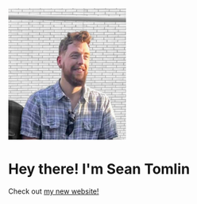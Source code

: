 <img src="IMG_2507~4.jpg" height="264">

# Hey there! I'm Sean Tomlin

Check out [my new website!](https://www.seanmtomlin.com/)

